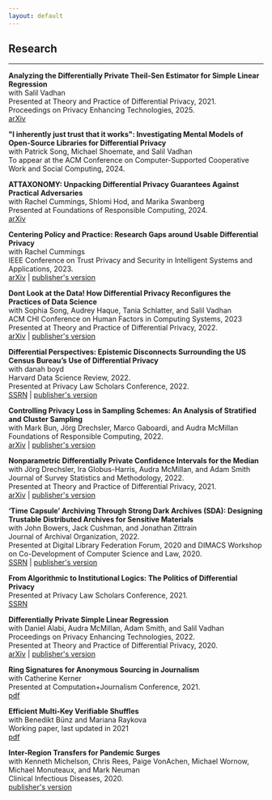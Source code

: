 ```yaml
---
layout: default
---
```

## Research

<hr>

<!---### Manuscripts

<hr>-->

<!--<hr>

<!---### Papers

<hr>-->

**Analyzing the Differentially Private Theil-Sen Estimator for Simple Linear Regression**\
with Salil Vadhan\
Presented at Theory and Practice of Differential Privacy, 2021.\
Proceedings on Privacy Enhancing Technologies, 2025.\
[arXiv](https://arxiv.org/abs/2207.13289)

**"I inherently just trust that it works": Investigating Mental Models of Open-Source Libraries for Differential Privacy**\
with Patrick Song, Michael Shoemate, and Salil Vadhan\
To appear at the ACM Conference on Computer-Supported Cooperative Work and Social Computing, 2024.

**ATTAXONOMY: Unpacking Differential Privacy Guarantees Against Practical Adversaries**\
with Rachel Cummings, Shlomi Hod, and Marika Swanberg\
Presented at Foundations of Responsible Computing, 2024.\
[arXiv](https://arxiv.org/pdf/2405.01716)

**Centering Policy and Practice: Research Gaps around Usable Differential Privacy**\
with Rachel Cummings\
IEEE Conference on Trust Privacy and Security in Intelligent Systems and Applications, 2023.\
[arXiv](https://arxiv.org/abs/2406.12103) | [publisher's version](https://www.computer.org/csdl/proceedings-article/tps-isa/2023/238500a122/1UAj4IqN4sg)
 
**Dont Look at the Data! How Differential Privacy Reconfigures the Practices of Data Science**\
with Sophia Song, Audrey Haque, Tania Schlatter, and Salil Vadhan\
ACM CHI Conference on Human Factors in Computing Systems, 2023\
Presented at Theory and Practice of Differential Privacy, 2022.\
[arXiv](https://arxiv.org/abs/2302.11775) | [publisher's version](https://dl.acm.org/doi/abs/10.1145/3544548.3580791)
 
**Differential Perspectives: Epistemic Disconnects Surrounding the US Census Bureau’s Use of Differential Privacy**\
with danah boyd\
Harvard Data Science Review, 2022.\
Presented at Privacy Law Scholars Conference, 2022.\
[SSRN](https://papers.ssrn.com/sol3/papers.cfm?abstract_id=4077426) | [publisher's version](https://hdsr.mitpress.mit.edu/pub/3vj5j6i0)
 
**Controlling Privacy Loss in Sampling Schemes: An Analysis of Stratified and Cluster Sampling**\
with Mark Bun, Jörg Drechsler, Marco Gaboardi, and Audra McMillan\
Foundations of Responsible Computing, 2022.\
[arXiv](https://arxiv.org/pdf/2007.12674.pdf) | [publisher's version](https://drops.dagstuhl.de/opus/volltexte/2022/16524/)
 
**Nonparametric Differentially Private Confidence Intervals for the Median**\
with Jörg Drechsler, Ira Globus-Harris, Audra McMillan, and Adam Smith\
Journal of Survey Statistics and Methodology, 2022.\
Presented at Theory and Practice of Differential Privacy, 2021.\
[arXiv](https://arxiv.org/abs/2106.10333) | [publisher's version](https://academic.oup.com/jssam/article/10/3/804/6609829?login=false)
 
**‘Time Capsule’ Archiving Through Strong Dark Archives (SDA): Designing Trustable Distributed Archives for Sensitive Materials**\
with John Bowers, Jack Cushman, and Jonathan Zittrain\
Journal of Archival Organization, 2022.\
Presented at Digital Library Federation Forum, 2020 and DIMACS Workshop on Co-Development of Computer Science and Law, 2020.\
[SSRN](https://papers.ssrn.com/sol3/papers.cfm?abstract_id=4124742) | [publisher's version](https://www.tandfonline.com/doi/abs/10.1080/15332748.2022.2110552?journalCode=wjao20)
 
**From Algorithmic to Institutional Logics: The Politics of Differential Privacy**\
Presented at Privacy Law Scholars Conference, 2021.\
[SSRN](https://papers.ssrn.com/sol3/papers.cfm?abstract_id=4079222)
 
**Differentially Private Simple Linear Regression**\
with Daniel Alabi, Audra McMillan, Adam Smith, and Salil Vadhan\
Proceedings on Privacy Enhancing Technologies, 2022.\
Presented at Theory and Practice of Differential Privacy, 2020.\
[arXiv](https://arxiv.org/abs/2007.05157) | [publisher's version](https://petsymposium.org/popets/2022/popets-2022-0041.php)

<!--- <hr>

### Unpublished Work

<hr> -->
 
**Ring Signatures for Anonymous Sourcing in Journalism**\
with Catherine Kerner\
Presented at Computation+Journalism Conference, 2021.\
[pdf](ring_sigs_2021.pdf)
 
**Efficient Multi-Key Verifiable Shuffles**\
with Benedikt Bünz and Mariana Raykova\
Working paper, last updated in 2021\
[pdf](bp_shuffle_2021.pdf)

**Inter-Region Transfers for Pandemic Surges**\
with Kenneth Michelson, Chris Rees, Paige VonAchen, Michael Wornow, Michael Monuteaux, and Mark Neuman\
Clinical Infectious Diseases, 2020.\
[publisher's version](https://academic.oup.com/cid/advance-article/doi/10.1093/cid/ciaa1549/5920707)
